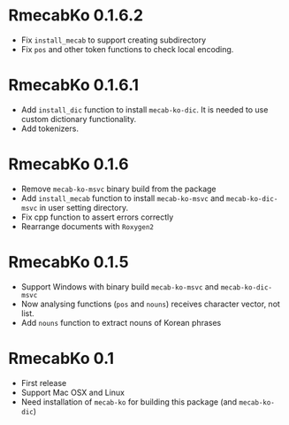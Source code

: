 # RmecabKo 0.1.6.2

* Fix `install_mecab` to support creating subdirectory
* Fix `pos` and other token functions to check local encoding.

# RmecabKo 0.1.6.1

* Add `install_dic` function to install `mecab-ko-dic`. It is needed to use custom dictionary functionality.
* Add tokenizers.

# RmecabKo 0.1.6

* Remove `mecab-ko-msvc` binary build from the package
* Add `install_mecab` function to install `mecab-ko-msvc` and `mecab-ko-dic-msvc` in user setting directory.
* Fix cpp function to assert errors correctly
* Rearrange documents with `Roxygen2`

# RmecabKo 0.1.5

* Support Windows with binary build `mecab-ko-msvc` and `mecab-ko-dic-msvc`
* Now analysing functions (`pos` and `nouns`) receives character vector, not list.
* Add `nouns` function to extract nouns of Korean phrases

# RmecabKo 0.1

* First release
* Support Mac OSX and Linux
* Need installation of `mecab-ko` for building this package (and `mecab-ko-dic`)
